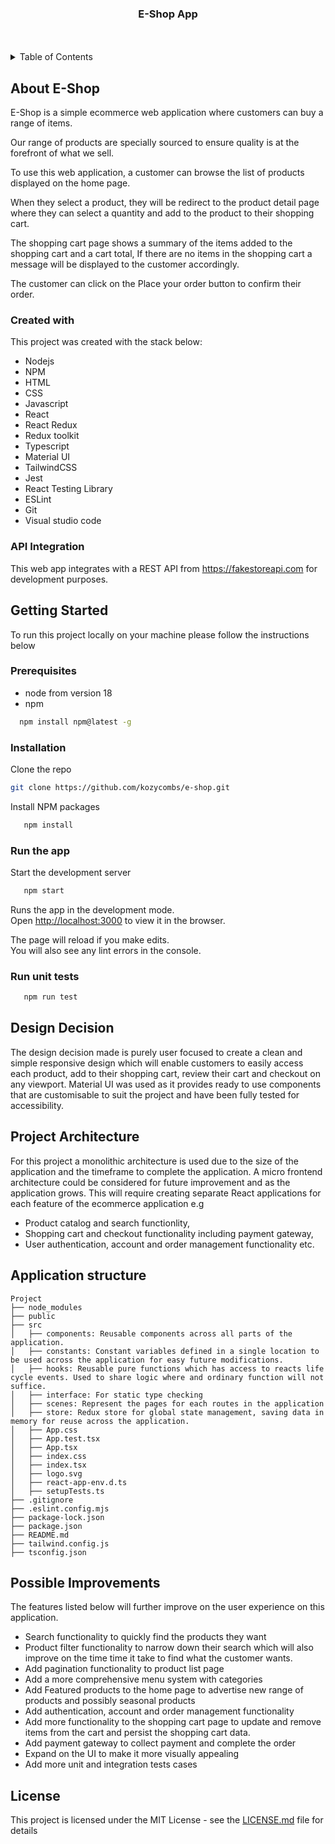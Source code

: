 <h3 align="center">E-Shop App</h3>

<br />
<br />

<!-- TABLE OF CONTENTS -->
<details>
    <summary>Table of Contents</summary>
    <ol>
        <li>
            <a href="#about-e-shop">About E-Shop</a>
            <ul>
                <li><a href="#created-with">Created With</a></li>
                <li><a href="#api-integration">Api Integration</a></li>
            </ul>
        </li>
        <li>
            <a href="#getting-started">Getting Started</a>
            <ul>
                <li><a href="#prerequisites">Prerequisites</a></li>
                <li><a href="#installation">Installation</a></li>
                <li><a href="#run-the-app">Run the app</a></li>
                <li><a href="#how-to-test">How to test</a></li>
            </ul>
        </li>
        <li><a href="#design-decision">Design decision</a></li>
        <li><a href="#project-architecture">Project Architecture</a></li>
        <li><a href="#application-structure">Application Structure</a></li>
        <li><a href="#possible-improvements">Possible Improvements</a></li>
        <li><a href="#license">License</a></li>
    </ol>
</details>

<!-- ABOUT THE PROJECT -->

## About E-Shop

E-Shop is a simple ecommerce web application where customers can buy a range of items.

Our range of products are specially sourced to ensure quality is at the forefront of what we sell.

To use this web application, a customer can browse the list of products displayed on the home page.

When they select a product, they will be redirect to the product detail page where they can select a quantity and add to the product to their shopping cart.

The shopping cart page shows a summary of the items added to the shopping cart and a cart total, If there are no items in the shopping cart a message will be displayed to the customer accordingly.

The customer can click on the Place your order button to confirm their order.

### Created with

This project was created with the stack below:

- Nodejs
- NPM
- HTML
- CSS
- Javascript
- React
- React Redux
- Redux toolkit
- Typescript
- Material UI
- TailwindCSS
- Jest
- React Testing Library
- ESLint
- Git
- Visual studio code

### API Integration

This web app integrates with a REST API from https://fakestoreapi.com for development purposes.

## Getting Started

To run this project locally on your machine please follow the instructions below

### Prerequisites

- node from version 18
- npm

```sh
  npm install npm@latest -g
```

### Installation

Clone the repo

```sh
git clone https://github.com/kozycombs/e-shop.git
```

Install NPM packages

```sh
   npm install
```

### Run the app

Start the development server

```sh
   npm start
```

Runs the app in the development mode.\
Open [http://localhost:3000](http://localhost:3000) to view it in the browser.

The page will reload if you make edits.\
You will also see any lint errors in the console.

### Run unit tests

```sh
   npm run test
```

## Design Decision

The design decision made is purely user focused to create a clean and simple responsive design which will enable customers to easily access each product, add to their shopping cart, review their cart and checkout on any viewport. Material UI was used as it provides ready to use components that are customisable to suit the project and have been fully tested for accessibility.

## Project Architecture

For this project a monolithic architecture is used due to the size of the application and the timeframe to complete the application.
A micro frontend architecture could be considered for future improvement and as the application grows.
This will require creating separate React applications for each feature of the ecommerce application e.g

- Product catalog and search functionlity,
- Shopping cart and checkout functionality including payment gateway,
- User authentication, account and order management functionality etc.

## Application structure

```
Project
├── node_modules
├── public
├── src
│   ├── components: Reusable components across all parts of the application.
│   ├── constants: Constant variables defined in a single location to be used across the application for easy future modifications.
│   ├── hooks: Reusable pure functions which has access to reacts life cycle events. Used to share logic where and ordinary function will not suffice.
│   ├── interface: For static type checking
│   ├── scenes: Represent the pages for each routes in the application
│   ├── store: Redux store for global state management, saving data in memory for reuse across the application.
│   ├── App.css
│   ├── App.test.tsx
│   ├── App.tsx
│   ├── index.css
│   ├── index.tsx
│   ├── logo.svg
│   ├── react-app-env.d.ts
│   ├── setupTests.ts
├── .gitignore
├── .eslint.config.mjs
├── package-lock.json
├── package.json
├── README.md
├── tailwind.config.js
├── tsconfig.json
```

## Possible Improvements

The features listed below will further improve on the user experience on this application.

- Search functionality to quickly find the products they want
- Product filter functionality to narrow down their search which will also improve on the time time it take to find what the customer wants.
- Add pagination functionality to product list page
- Add a more comprehensive menu system with categories
- Add Featured products to the home page to advertise new range of products and possibly seasonal products
- Add authentication, account and order management functionality
- Add more functionality to the shopping cart page to update and remove items from the cart and persist the shopping cart data.
- Add payment gateway to collect payment and complete the order
- Expand on the UI to make it more visually appealing
- Add more unit and integration tests cases

## License

This project is licensed under the MIT License - see the
[LICENSE.md](LICENSE.md) file for details

